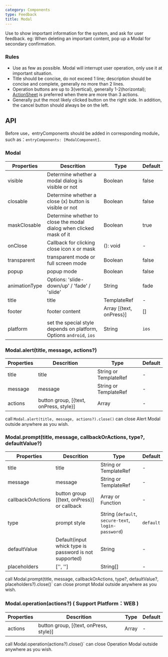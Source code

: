 ```yaml
---
category: Components
type: Feedback
title: Modal
---
```


Use to show important information for the system, and ask for user feedback. eg: When deleting an important content, pop up a Modal for secondary confirmation.

### Rules
- Use as few as possible. Modal will interrupt user operation, only use it at important situation.
- Title should be concise, do not exceed 1 line; description should be concise and complete, generally no more than 2 lines.
- Operation buttons are up to 3(vertical), generally 1-2(horizontal); [ActionSheet](/components/action-sheet) is preferred when there are more than 3 actions.
- Generally put the most likely clicked button on the right side. In addition, the cancel button should always be on the left.

## API
Before use，entryComponents should be added in corresponding module，such as：`entryComponents: [ModalComponent]`.

### Modal

Properties | Descrition | Type | Default
-----------|------------|------|--------
| visible | Determine whether a modal dialog is visible or not | Boolean | false |
| closable | Determine whether a close (x) button is visible or not | Boolean | false |
| maskClosable | Determine whether to close the modal dialog when clicked mask of it | Boolean | true |
| onClose | Callback for clicking close icon x or mask | (): void | - |
| transparent | transparent mode or full screen mode | Boolean | false |
| popup | popup mode | Boolean | false |
| animationType | Options: 'slide-down/up' / 'fade' / 'slide' | String | fade |
| title | title | TemplateRef | - |
| footer | footer content | Array [{text, onPress}] | [] |
| platform  | set the special style depends on platform, Options `android`, `ios` | String | `ios` |

### Modal.alert(title, message, actions?)

Properties | Descrition | Type | Default
-----------|------------|------|--------
| title | title | String or TemplateRef | -  |
| message | message  | String or TemplateRef  | -  |
| actions | button group, [{text, onPress, style}]  | Array | -  |

call `Modal.alert(title, message, actions?).close()`  can close Alert Modal outside anywhere as you wish.

### Modal.prompt(title, message, callbackOrActions, type?, defaultValue?)

Properties | Descrition | Type | Default
-----------|------------|------|--------
| title | title | String or TemplateRef | -  |
| message | message  | String or TemplateRef  | -  |
| callbackOrActions  | button group [{text, onPress}] or callback | Array or Function | -  |
| type  | prompt style | String (`default`, `secure-text`, `login-password`)|  `default`  |
| defaultValue  | Default(input whick type is password is not supported) | String | -  |
| placeholders  | ['', '']  | String[] | -  |

call Modal.prompt(title, message, callbackOrActions, type?, defaultValue?, placeholders?).close()` can close prompt Modal outside anywhere as you wish.

### Modal.operation(actions?) ( Support Platform：WEB )

Properties | Descrition | Type | Default
-----------|------------|------|--------
| actions | button group, [{text, onPress, style}]  | Array | -  |

call Modal.operation(actions?).close()` can close Operation Modal outside anywhere as you wish.
